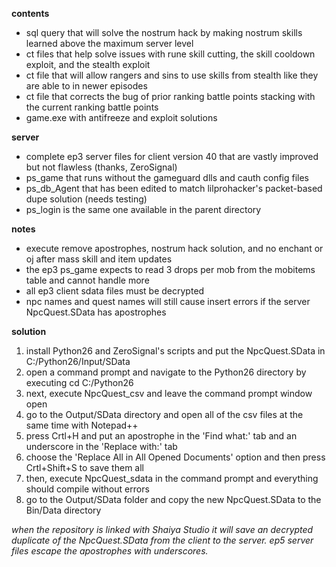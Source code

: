 **contents**
* sql query that will solve the nostrum hack by making nostrum skills learned above the maximum server level
* ct files that help solve issues with rune skill cutting, the skill cooldown exploit, and the stealth exploit
* ct file that will allow rangers and sins to use skills from stealth like they are able to in newer episodes
* ct file that corrects the bug of prior ranking battle points stacking with the current ranking battle points
* game.exe with antifreeze and exploit solutions

**server**
* complete ep3 server files for client version 40 that are vastly improved but not flawless (thanks, ZeroSignal)
* ps_game that runs without the gameguard dlls and cauth config files
* ps_db_Agent that has been edited to match lilprohacker's packet-based dupe solution (needs testing)
* ps_login is the same one available in the parent directory

**notes**
* execute remove apostrophes, nostrum hack solution, and no enchant or oj after mass skill and item updates
* the ep3 ps_game expects to read 3 drops per mob from the mobitems table and cannot handle more
* all ep3 client sdata files must be decrypted
* npc names and quest names will still cause insert errors if the server NpcQuest.SData has apostrophes

**solution**
1. install Python26 and ZeroSignal's scripts and put the NpcQuest.SData in C:/Python26/Input/SData
2. open a command prompt and navigate to the Python26 directory by executing cd C:/Python26
3. next, execute NpcQuest_csv and leave the command prompt window open
4. go to the Output/SData directory and open all of the csv files at the same time with Notepad++
5. press Crtl+H and put an apostrophe in the 'Find what:' tab and an underscore in the 'Replace with:' tab
6. choose the 'Replace All in All Opened Documents' option and then press Crtl+Shift+S to save them all
7. then, execute NpcQuest_sdata in the command prompt and everything should compile without errors
8. go to the Output/SData folder and copy the new NpcQuest.SData to the Bin/Data directory

*when the repository is linked with Shaiya Studio it will save an decrypted duplicate of the NpcQuest.SData
from the client to the server. ep5 server files escape the apostrophes with underscores.*
